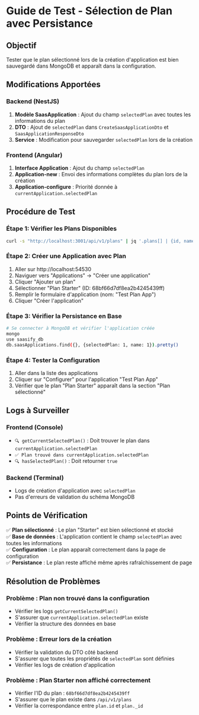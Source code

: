 # Guide de Test - Sélection de Plan avec Persistance

## Objectif

Tester que le plan sélectionné lors de la création d'application est bien sauvegardé dans MongoDB et apparaît dans la configuration.

## Modifications Apportées

### Backend (NestJS)

1. **Modèle SaasApplication** : Ajout du champ `selectedPlan` avec toutes les informations du plan
2. **DTO** : Ajout de `selectedPlan` dans `CreateSaasApplicationDto` et `SaasApplicationResponseDto`
3. **Service** : Modification pour sauvegarder `selectedPlan` lors de la création

### Frontend (Angular)

1. **Interface Application** : Ajout du champ `selectedPlan`
2. **Application-new** : Envoi des informations complètes du plan lors de la création
3. **Application-configure** : Priorité donnée à `currentApplication.selectedPlan`

## Procédure de Test

### Étape 1: Vérifier les Plans Disponibles

```bash
curl -s "http://localhost:3001/api/v1/plans" | jq '.plans[] | {id, name, description}'
```

### Étape 2: Créer une Application avec Plan

1. Aller sur http://localhost:54530
2. Naviguer vers "Applications" → "Créer une application"
3. Cliquer "Ajouter un plan"
4. Sélectionner "Plan Starter" (ID: 68bf66d7df8ea2b4245439ff)
5. Remplir le formulaire d'application (nom: "Test Plan App")
6. Cliquer "Créer l'application"

### Étape 3: Vérifier la Persistance en Base

```bash
# Se connecter à MongoDB et vérifier l'application créée
mongo
use saasify_db
db.saasApplications.find({}, {selectedPlan: 1, name: 1}).pretty()
```

### Étape 4: Tester la Configuration

1. Aller dans la liste des applications
2. Cliquer sur "Configurer" pour l'application "Test Plan App"
3. Vérifier que le plan "Plan Starter" apparaît dans la section "Plan sélectionné"

## Logs à Surveiller

### Frontend (Console)

- `🔍 getCurrentSelectedPlan()` : Doit trouver le plan dans `currentApplication.selectedPlan`
- `✅ Plan trouvé dans currentApplication.selectedPlan`
- `🔍 hasSelectedPlan()` : Doit retourner `true`

### Backend (Terminal)

- Logs de création d'application avec `selectedPlan`
- Pas d'erreurs de validation du schéma MongoDB

## Points de Vérification

✅ **Plan sélectionné** : Le plan "Starter" est bien sélectionné et stocké  
✅ **Base de données** : L'application contient le champ `selectedPlan` avec toutes les informations  
✅ **Configuration** : Le plan apparaît correctement dans la page de configuration  
✅ **Persistance** : Le plan reste affiché même après rafraîchissement de page

## Résolution de Problèmes

### Problème : Plan non trouvé dans la configuration

- Vérifier les logs `getCurrentSelectedPlan()`
- S'assurer que `currentApplication.selectedPlan` existe
- Vérifier la structure des données en base

### Problème : Erreur lors de la création

- Vérifier la validation du DTO côté backend
- S'assurer que toutes les propriétés de `selectedPlan` sont définies
- Vérifier les logs de création d'application

### Problème : Plan Starter non affiché correctement

- Vérifier l'ID du plan : `68bf66d7df8ea2b4245439ff`
- S'assurer que le plan existe dans `/api/v1/plans`
- Vérifier la correspondance entre `plan.id` et `plan._id`
